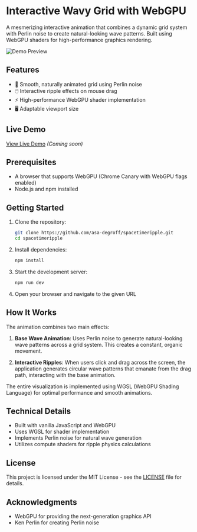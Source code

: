 # Interactive Wavy Grid with WebGPU

A mesmerizing interactive animation that combines a dynamic grid system with Perlin noise to create natural-looking wave patterns. Built using WebGPU shaders for high-performance graphics rendering.

![Demo Preview](demo.gif)

## Features

- 🌊 Smooth, naturally animated grid using Perlin noise
- 🖱️ Interactive ripple effects on mouse drag
- ⚡ High-performance WebGPU shader implementation
- 🖥️ Adaptable viewport size

## Live Demo

[View Live Demo](#) *(Coming soon)*

## Prerequisites

- A browser that supports WebGPU (Chrome Canary with WebGPU flags enabled)
- Node.js and npm installed

## Getting Started

1. Clone the repository:
   ```bash
   git clone https://github.com/asa-degroff/spacetimeripple.git
   cd spacetimeripple
   ```

2. Install dependencies:
   ```bash
   npm install
   ```

3. Start the development server:
   ```bash
   npm run dev
   ```

4. Open your browser and navigate to the given URL

## How It Works

The animation combines two main effects:

1. **Base Wave Animation**: Uses Perlin noise to generate natural-looking wave patterns across a grid system. This creates a constant, organic movement.

2. **Interactive Ripples**: When users click and drag across the screen, the application generates circular wave patterns that emanate from the drag path, interacting with the base animation.

The entire visualization is implemented using WGSL (WebGPU Shading Language) for optimal performance and smooth animations.

## Technical Details

- Built with vanilla JavaScript and WebGPU
- Uses WGSL for shader implementation
- Implements Perlin noise for natural wave generation
- Utilizes compute shaders for ripple physics calculations

## License

This project is licensed under the MIT License - see the [LICENSE](LICENSE) file for details.

## Acknowledgments

- WebGPU for providing the next-generation graphics API
- Ken Perlin for creating Perlin noise